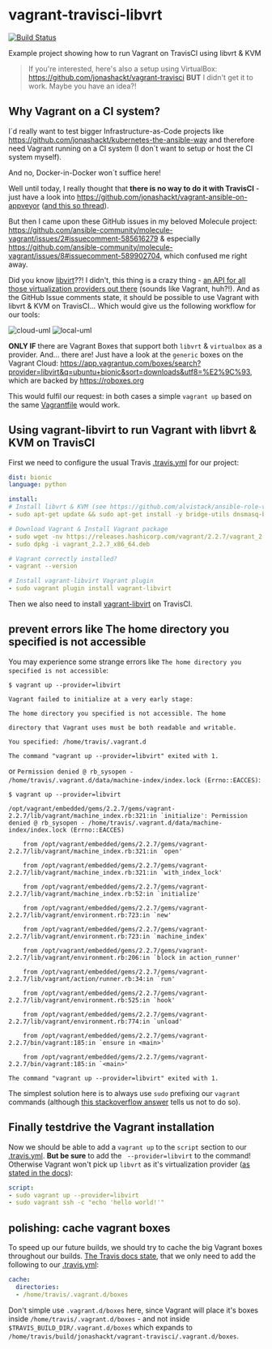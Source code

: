 # vagrant-travisci-libvrt

[![Build Status](https://travis-ci.org/jonashackt/vagrant-travisci-libvrt.svg?branch=master)](https://travis-ci.org/jonashackt/vagrant-travisci-libvrt)

Example project showing how to run Vagrant on TravisCI using libvrt & KVM

> If you're interested, here's also a setup using VirtualBox: https://github.com/jonashackt/vagrant-travisci __BUT__ I didn't get it to work. Maybe you have an idea?!


## Why Vagrant on a CI system?

I´d really want to test bigger Infrastructure-as-Code projects like https://github.com/jonashackt/kubernetes-the-ansible-way and therefore need Vagrant running on a CI system (I don´t want to setup or host the CI system myself).

And no, Docker-in-Docker won´t suffice here!

Well until today, I really thought that __there is no way to do it with TravisCI__ - just have a look into https://github.com/jonashackt/vagrant-ansible-on-appveyor ([and this so thread](https://stackoverflow.com/questions/31828555/using-vagrant-on-cloud-ci-services)).

But then I came upon these GitHub issues in my beloved Molecule project: https://github.com/ansible-community/molecule-vagrant/issues/2#issuecomment-585616279 & especially https://github.com/ansible-community/molecule-vagrant/issues/8#issuecomment-589902704, which confused me right away.

Did you know [libvirt](https://libvirt.org/)??! I didn't, this thing is a crazy thing - [an API for all those virtualization providers out there](https://help.ubuntu.com/lts/serverguide/libvirt.html) (sounds like Vagrant, huh?!). And as the GitHub Issue comments state, it should be possible to use Vagrant with libvrt & KVM on TravisCI... Which would give us the following workflow for our tools:

![cloud-uml](http://www.plantuml.com/plantuml/proxy?cache=no&src=https://raw.githubusercontent.com/jonashackt/vagrant-travisci-libvrt/master/cloud.iuml)
![local-uml](http://www.plantuml.com/plantuml/proxy?cache=no&src=https://raw.githubusercontent.com/jonashackt/vagrant-travisci-libvrt/master/local.iuml)

__ONLY IF__ there are Vagrant Boxes that support both `libvrt` & `virtualbox` as a provider. And... there are! Just have a look at the `generic` boxes on the Vagrant Cloud: https://app.vagrantup.com/boxes/search?provider=libvirt&q=ubuntu+bionic&sort=downloads&utf8=%E2%9C%93, which are backed by https://roboxes.org

This would fulfil our request: in both cases a simple `vagrant up` based on the same [Vagrantfile](Vagrantfile) would work.

## Using vagrant-libvirt to run Vagrant with libvrt & KVM on TravisCI

First we need to configure the usual Travis [.travis.yml](.travis.yml) for our project:

```yaml
dist: bionic
language: python

install:
# Install libvrt & KVM (see https://github.com/alvistack/ansible-role-virtualbox/blob/master/.travis.yml)
- sudo apt-get update && sudo apt-get install -y bridge-utils dnsmasq-base ebtables libvirt-bin libvirt-dev qemu-kvm qemu-utils ruby-dev

# Download Vagrant & Install Vagrant package
- sudo wget -nv https://releases.hashicorp.com/vagrant/2.2.7/vagrant_2.2.7_x86_64.deb
- sudo dpkg -i vagrant_2.2.7_x86_64.deb

# Vagrant correctly installed?
- vagrant --version

# Install vagrant-libvirt Vagrant plugin
- sudo vagrant plugin install vagrant-libvirt
```
 
Then we also need to install [vagrant-libvirt](https://github.com/vagrant-libvirt/vagrant-libvirt) on TravisCI.

## prevent errors like The home directory you specified is not accessible

You may experience some strange errors like `The home directory you specified is not accessible`:

```
$ vagrant up --provider=libvirt

Vagrant failed to initialize at a very early stage:

The home directory you specified is not accessible. The home

directory that Vagrant uses must be both readable and writable.

You specified: /home/travis/.vagrant.d

The command "vagrant up --provider=libvirt" exited with 1.
```

or `Permission denied @ rb_sysopen - /home/travis/.vagrant.d/data/machine-index/index.lock (Errno::EACCES)`:

```
$ vagrant up --provider=libvirt

/opt/vagrant/embedded/gems/2.2.7/gems/vagrant-2.2.7/lib/vagrant/machine_index.rb:321:in `initialize': Permission denied @ rb_sysopen - /home/travis/.vagrant.d/data/machine-index/index.lock (Errno::EACCES)

	from /opt/vagrant/embedded/gems/2.2.7/gems/vagrant-2.2.7/lib/vagrant/machine_index.rb:321:in `open'

	from /opt/vagrant/embedded/gems/2.2.7/gems/vagrant-2.2.7/lib/vagrant/machine_index.rb:321:in `with_index_lock'

	from /opt/vagrant/embedded/gems/2.2.7/gems/vagrant-2.2.7/lib/vagrant/machine_index.rb:52:in `initialize'

	from /opt/vagrant/embedded/gems/2.2.7/gems/vagrant-2.2.7/lib/vagrant/environment.rb:723:in `new'

	from /opt/vagrant/embedded/gems/2.2.7/gems/vagrant-2.2.7/lib/vagrant/environment.rb:723:in `machine_index'

	from /opt/vagrant/embedded/gems/2.2.7/gems/vagrant-2.2.7/lib/vagrant/environment.rb:206:in `block in action_runner'

	from /opt/vagrant/embedded/gems/2.2.7/gems/vagrant-2.2.7/lib/vagrant/action/runner.rb:34:in `run'

	from /opt/vagrant/embedded/gems/2.2.7/gems/vagrant-2.2.7/lib/vagrant/environment.rb:525:in `hook'

	from /opt/vagrant/embedded/gems/2.2.7/gems/vagrant-2.2.7/lib/vagrant/environment.rb:774:in `unload'

	from /opt/vagrant/embedded/gems/2.2.7/gems/vagrant-2.2.7/bin/vagrant:185:in `ensure in <main>'

	from /opt/vagrant/embedded/gems/2.2.7/gems/vagrant-2.2.7/bin/vagrant:185:in `<main>'

The command "vagrant up --provider=libvirt" exited with 1.
```

The simplest solution here is to always use `sudo` prefixing our `vagrant` commands (although [this stackoverflow answer](https://stackoverflow.com/a/29438084/4964553) tells us not to do so).

## Finally testdrive the Vagrant installation

Now we should be able to add a `vagrant up` to the `script` section to our [.travis.yml](.travis.yml). __But be sure__ to add the ` --provider=libvirt` to the command! Otherwise Vagrant won't pick up `libvrt` as it's virtualization provider ([as stated in the docs](https://github.com/vagrant-libvirt/vagrant-libvirt#start-vm9)):

```yaml
script:
- sudo vagrant up --provider=libvirt
- sudo vagrant ssh -c "echo 'hello world!'"
```

## polishing: cache vagrant boxes

To speed up our future builds, we should try to cache the big Vagrant boxes throughout our builds. [The Travis docs state](https://docs.travis-ci.com/user/caching/#arbitrary-directories), that we only need to add the following to our [.travis.yml](.travis.yml):

```yaml
cache:
  directories:
  - /home/travis/.vagrant.d/boxes
```

Don't simple use `.vagrant.d/boxes` here, since Vagrant will place it's boxes inside `/home/travis/.vagrant.d/boxes` - and not inside `$TRAVIS_BUILD_DIR/.vagrant.d/boxes` which expands to `/home/travis/build/jonashackt/vagrant-travisci/.vagrant.d/boxes`.